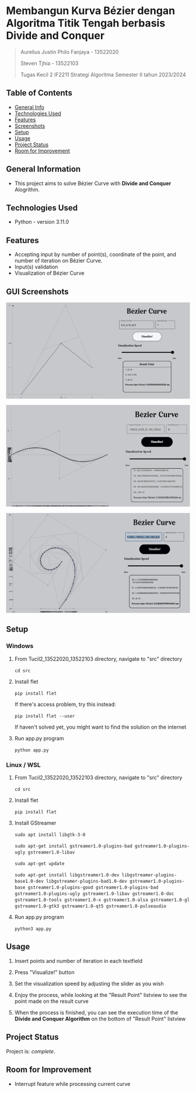 # Membangun Kurva Bézier dengan Algoritma Titik Tengah berbasis Divide and Conquer
> Aurelius Justin Philo Fanjaya - 13522020
>
> Steven Tjhia - 13522103
>
> Tugas Kecil 2 IF2211 Strategi Algoritma Semester II tahun 2023/2024


## Table of Contents
* [General Info](#general-information)
* [Technologies Used](#technologies-used)
* [Features](#features)
* [Screenshots](#screenshots)
* [Setup](#setup)
* [Usage](#usage)
* [Project Status](#project-status)
* [Room for Improvement](#room-for-improvement)


## General Information
- This project aims to solve Bézier Curve with **Divide and Conquer** Alogrithm.


## Technologies Used
- Python - version 3.11.0


## Features
- Accepting input by number of point(s), coordinate of the point, and number of iteration on Bézier Curve.
- Input(s) validation
- Visualization of Bézier Curve


## GUI Screenshots
![Example screenshot](./test/TC1_DNC_1.png)

![Example screenshot](./test/TCBonus_1.png)

![Example screenshot](./test/TCBonus_6.jpg)


## Setup

### Windows

1. From Tucil2_13522020_13522103 directory, navigate to "src" directory

    `cd src`

2. Install flet

    `pip install flet`

    If there's access problem, try this instead:

    `pip install flet --user`

    If haven't solved yet, you might want to find the solution on the internet

3. Run app.py program

    `python app.py`
    
### Linux / WSL

1. From Tucil2_13522020_13522103 directory, navigate to "src" directory

    `cd src`

2. Install flet

    `pip install flet`

3. Install GStreamer

    `sudo apt install libgtk-3-0`

    `sudo apt-get install gstreamer1.0-plugins-bad gstreamer1.0-plugins-ugly gstreamer1.0-libav`

    `sudo apt-get update`

    `sudo apt-get install libgstreamer1.0-dev libgstreamer-plugins-base1.0-dev libgstreamer-plugins-bad1.0-dev gstreamer1.0-plugins-base gstreamer1.0-plugins-good gstreamer1.0-plugins-bad gstreamer1.0-plugins-ugly gstreamer1.0-libav gstreamer1.0-doc gstreamer1.0-tools gstreamer1.0-x gstreamer1.0-alsa gstreamer1.0-gl gstreamer1.0-gtk3 gstreamer1.0-qt5 gstreamer1.0-pulseaudio`

4. Run app.py program

    `python3 app.py`


## Usage

1. Insert points and number of iteration in each textfield

2. Press "Visualize!" button

3. Set the visualization speed by adjusting the slider as you wish

4. Enjoy the process, while looking at the "Result Point" listview to see the point made on the result curve 

5. When the process is finished, you can see the execution time of the __Divide and Conquer Algorithm__ on the bottom of "Result Point" listview


## Project Status
Project is: _complete_.


## Room for Improvement
- Interrupt feature while processing current curve

